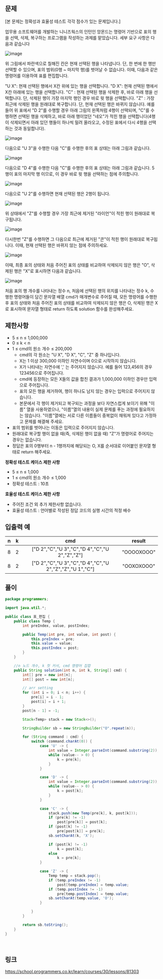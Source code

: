 ## 문제
[본 문제는 정확성과 효율성 테스트 각각 점수가 있는 문제입니다.]

업무용 소프트웨어를 개발하는 니니즈웍스의 인턴인 앙몬드는 명령어 기반으로 표의 행을 선택, 삭제, 복구하는 프로그램을 작성하는 과제를 맡았습니다. 세부 요구 사항은 다음과 같습니다

![image](https://user-images.githubusercontent.com/82152173/228313251-1d6b1e7c-9b23-4832-a8d4-f3d8f314c5ad.png)


위 그림에서 파란색으로 칠해진 칸은 현재 선택된 행을 나타냅니다. 단, 한 번에 한 행만 선택할 수 있으며, 표의 범위(0행 ~ 마지막 행)를 벗어날 수 없습니다. 이때, 다음과 같은 명령어를 이용하여 표를 편집합니다.

"U X": 현재 선택된 행에서 X칸 위에 있는 행을 선택합니다.
"D X": 현재 선택된 행에서 X칸 아래에 있는 행을 선택합니다.
"C" : 현재 선택된 행을 삭제한 후, 바로 아래 행을 선택합니다. 단, 삭제된 행이 가장 마지막 행인 경우 바로 윗 행을 선택합니다.
"Z" : 가장 최근에 삭제된 행을 원래대로 복구합니다. 단, 현재 선택된 행은 바뀌지 않습니다.
예를 들어 위 표에서 "D 2"를 수행할 경우 아래 그림의 왼쪽처럼 4행이 선택되며, "C"를 수행하면 선택된 행을 삭제하고, 바로 아래 행이었던 "네오"가 적힌 행을 선택합니다(4행이 삭제되면서 아래 있던 행들이 하나씩 밀려 올라오고, 수정된 표에서 다시 4행을 선택하는 것과 동일합니다).

![image](https://user-images.githubusercontent.com/82152173/228313345-93b543d0-a304-4c7d-80eb-337cdb82b0ca.png)

다음으로 "U 3"을 수행한 다음 "C"를 수행한 후의 표 상태는 아래 그림과 같습니다.

![image](https://user-images.githubusercontent.com/82152173/228313464-d6f79d08-88c1-4118-8ae8-0a8dfc8e89da.png)

다음으로 "D 4"를 수행한 다음 "C"를 수행한 후의 표 상태는 아래 그림과 같습니다. 5행이 표의 마지막 행 이므로, 이 경우 바로 윗 행을 선택하는 점에 주의합니다.

![image](https://user-images.githubusercontent.com/82152173/228313523-ee27c59b-96c2-4ad1-9331-25720495e2fc.png)

다음으로 "U 2"를 수행하면 현재 선택된 행은 2행이 됩니다.

![image](https://user-images.githubusercontent.com/82152173/228313564-784accc5-c768-445a-ae35-a97f15ac0e8e.png)

위 상태에서 "Z"를 수행할 경우 가장 최근에 제거된 "라이언"이 적힌 행이 원래대로 복구됩니다.

![image](https://user-images.githubusercontent.com/82152173/228313602-7f848a77-9e95-450a-b358-81b06c2b7bd8.png)

다시한번 "Z"를 수행하면 그 다음으로 최근에 제거된 "콘"이 적힌 행이 원래대로 복구됩니다. 이때, 현재 선택된 행은 바뀌지 않는 점에 주의하세요.

![image](https://user-images.githubusercontent.com/82152173/228313633-8ae1323b-df04-434c-92cb-8b04348a35df.png)

이때, 최종 표의 상태와 처음 주어진 표의 상태를 비교하여 삭제되지 않은 행은 "O", 삭제된 행은 "X"로 표시하면 다음과 같습니다.

![image](https://user-images.githubusercontent.com/82152173/228313664-7c59d938-2842-4bae-a7e2-08df24e500a3.png)

처음 표의 행 개수를 나타내는 정수 n, 처음에 선택된 행의 위치를 나타내는 정수 k, 수행한 명령어들이 담긴 문자열 배열 cmd가 매개변수로 주어질 때, 모든 명령어를 수행한 후 표의 상태와 처음 주어진 표의 상태를 비교하여 삭제되지 않은 행은 O, 삭제된 행은 X로 표시하여 문자열 형태로 return 하도록 solution 함수를 완성해주세요.

## 제한사항
- 5 ≤ n ≤ 1,000,000
- 0 ≤ k < n
- 1 ≤ cmd의 원소 개수 ≤ 200,000
  - cmd의 각 원소는 "U X", "D X", "C", "Z" 중 하나입니다.
  - X는 1 이상 300,000 이하인 자연수이며 0으로 시작하지 않습니다.
  - X가 나타내는 자연수에 ',' 는 주어지지 않습니다. 예를 들어 123,456의 경우 123456으로 주어집니다.
  - cmd에 등장하는 모든 X들의 값을 합친 결과가 1,000,000 이하인 경우만 입력으로 주어집니다.
  - 표의 모든 행을 제거하여, 행이 하나도 남지 않는 경우는 입력으로 주어지지 않습니다.
  - 본문에서 각 행이 제거되고 복구되는 과정을 보다 자연스럽게 보이기 위해 "이름" 열을 사용하였으나, "이름"열의 내용이 실제 문제를 푸는 과정에 필요하지는 않습니다. "이름"열에는 서로 다른 이름들이 중복없이 채워져 있다고 가정하고 문제를 해결해 주세요.
- 표의 범위를 벗어나는 이동은 입력으로 주어지지 않습니다.
- 원래대로 복구할 행이 없을 때(즉, 삭제된 행이 없을 때) "Z"가 명령어로 주어지는 경우는 없습니다.
- 정답은 표의 0행부터 n - 1행까지에 해당되는 O, X를 순서대로 이어붙인 문자열 형태로 return 해주세요.

**정확성 테스트 케이스 제한 사항**
- 5 ≤ n ≤ 1,000
- 1 ≤ cmd의 원소 개수 ≤ 1,000
- 정확성 테스트 : 10초

**효율성 테스트 케이스 제한 사항**
- 주어진 조건 외 추가 제한사항 없습니다.
- 효율성 테스트 : 언어별로 작성된 정답 코드의 실행 시간의 적정 배수

## 입출력 예
n | k | cmd | result
:---: | :---: | :---: | :---: 
8 | 2 | ["D 2","C","U 3","C","D 4","C","U 2","Z","Z"] | "OOOOXOOO"
8 | 2 | ["D 2","C","U 3","C","D 4","C","U 2","Z","Z","U 1","C"] | "OOXOXOOO"

## 풀이
```java
package programmers;

import java.util.*;

public class 표_편집 {
	public class Temp {
		int preIndex, value, postIndex;

		public Temp(int pre, int value, int post) {
			this.preIndex = pre;
			this.value = value;
			this.postIndex = post;
		}
	}

	//n 노드 개수, k 첫 커서, cmd 명령어 집합
	public String solution(int n, int k, String[] cmd) {
		int[] pre = new int[n];
		int[] post = new int[n];

		// arr setting
		for (int i = 0; i < n; i++) {
			pre[i] = i - 1;
			post[i] = i + 1;
		}
		post[n - 1] = -1;

		Stack<Temp> stack = new Stack<>();

		StringBuilder sb = new StringBuilder("O".repeat(n));

		for (String command : cmd) {
			switch (command.charAt(0)) {
				case 'U' -> {
					int value = Integer.parseInt(command.substring(2));
					while (value-- > 0) {
						k = pre[k];
					}
				}

				case 'D' -> {
					int value = Integer.parseInt(command.substring(2));
					while (value-- > 0) {
						k = post[k];
					}
				}

				case 'C' -> {
					stack.push(new Temp(pre[k], k, post[k]));
					if (pre[k] != -1)
						post[pre[k]] = post[k];
					if (post[k] != -1)
						pre[post[k]] = pre[k];
					sb.setCharAt(k, 'X');

					if (post[k] != -1)
						k = post[k];
					else
						k = pre[k];
				}

				case 'Z' -> {
					Temp temp = stack.pop();
					if (temp.preIndex != -1)
						post[temp.preIndex] = temp.value;
					if (temp.postIndex != -1)
						pre[temp.postIndex] = temp.value;
					sb.setCharAt(temp.value, 'O');
				}

			}
		}

		return sb.toString();
	}
}
```

<br>

## 링크
https://school.programmers.co.kr/learn/courses/30/lessons/81303
